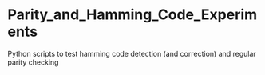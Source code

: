 # Parity_and_Hamming_Code_Experiments
  Python scripts to test hamming code detection (and correction) and regular parity checking
